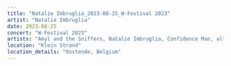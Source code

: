```yaml
---
title: "Natalie Imbruglia_2023-08-25_W-Festival 2023"
artist: "Natalie Imbruglia"
date: 2023-08-25
concert: "W-Festival 2023"
artists: "Amyl and the Sniffers, Natalie Imbruglia, Confidence Man, alt-J, Olly Murs, Will Young, A Flock of Seagulls, Bow Wow Wow, Blossoms, beabadoobee, Corinne Bailey Rae, Björn Again, Scouting for Girls, Annie Mac, Jack Savoretti"
location: "Klein Strand"
location_details: "Oostende, Belgium"
---
```

